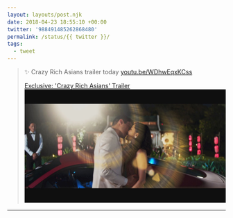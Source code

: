 ```yaml
---
layout: layouts/post.njk
date: 2018-04-23 18:55:10 +00:00
twitter: '988491485262868480'
permalink: /status/{{ twitter }}/
tags: 
  - tweet
---
```


> ✨ Crazy Rich Asians trailer today [youtu.be/WDhwEqxKCss](https://youtu.be/WDhwEqxKCss)
> 
> [<span>Exclusive: 'Crazy Rich Asians' Trailer</span> ![Nick and Rachel (Henry Golding and Constance Wu) kissing](/img/_youtube/988491485262868480.jpg)](https://youtu.be/WDhwEqxKCss)

---
